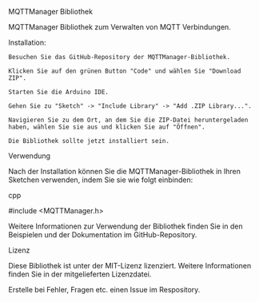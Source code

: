 MQTTManager Bibliothek

MQTTManager Bibliothek zum Verwalten von MQTT Verbindungen.

Installation:

    Besuchen Sie das GitHub-Repository der MQTTManager-Bibliothek.

    Klicken Sie auf den grünen Button "Code" und wählen Sie "Download ZIP".

    Starten Sie die Arduino IDE.

    Gehen Sie zu "Sketch" -> "Include Library" -> "Add .ZIP Library...".

    Navigieren Sie zu dem Ort, an dem Sie die ZIP-Datei heruntergeladen haben, wählen Sie sie aus und klicken Sie auf "Öffnen".

    Die Bibliothek sollte jetzt installiert sein.


Verwendung

Nach der Installation können Sie die MQTTManager-Bibliothek in Ihren Sketchen verwenden, indem Sie sie wie folgt einbinden:

cpp

#include <MQTTManager.h>

Weitere Informationen zur Verwendung der Bibliothek finden Sie in den Beispielen und der Dokumentation im GitHub-Repository.

Lizenz

Diese Bibliothek ist unter der MIT-Lizenz lizenziert. Weitere Informationen finden Sie in der mitgelieferten Lizenzdatei.

Erstelle bei Fehler, Fragen etc. einen Issue im Respository.
